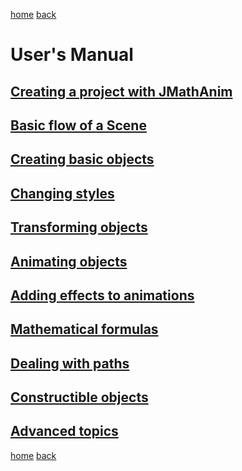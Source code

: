 [home](https://davidgutierrezrubio.github.io/jmathanim/) [back](../index.html)

# User's Manual

## [Creating a project with JMathAnim](00_Installing/Installing.md)

## [Basic flow of a Scene](01_BasicFlow/BasicFlow.md)

## [Creating basic objects](02_BasicShapes/BasicShapes.md)

## [Changing styles](03_Styling/Styling.md)

## [Transforming objects](04_Transforming/TransformingObjects.md)

## [Animating objects](05_Animations/Animations.md)
## [Adding effects to animations](05a_Animations2/Animations2.md)

## [Mathematical formulas](06_MathFormulas/MathFormulas.md)

## [Dealing with paths](06a_DealingWithPaths/DealingWithPaths.md)

## [Constructible objects](06b_ConstructibleObjects/ConstructibleObjects.md)

## [Advanced topics](07_AdvancedTopics/AdvancedTopics.html)


[home](https://davidgutierrezrubio.github.io/jmathanim/) [back](../index.html)